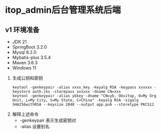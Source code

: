 # itop_admin后台管理系统后端

## v1 环境准备
* JDK 21
* SpringBoot 3.2.0
* Mysql 8.2.0
* Mybatis-plus 3.5.4
* Maven 3.6.3
* Windows 11

1. 生成公钥和密钥
    ```shell
   keytool -genkeypair -alias xxxx_key -keyalg RSA -keypass xxxxxx -keystore auth.jks -storepass xxxxxx -dname CN=xxx
   keytool -genkeypair -alias ybkey -dname "CN=yb, OU=itop, O=My Org Unit, L=My City, S=My State, C=China" -keyalg RSA -sigalg SHA256withRSA --keysize 2048 --output app.pub --storetype PKCS12
2. 解释上述命令
   * -genkeypair 表示生成密钥对
   * -alias 设置别名


